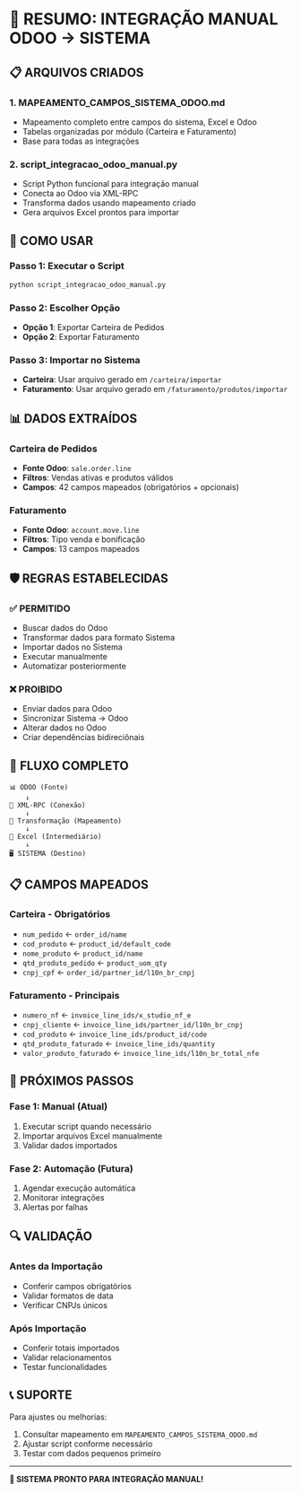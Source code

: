 # 🎯 RESUMO: INTEGRAÇÃO MANUAL ODOO → SISTEMA

## 📋 ARQUIVOS CRIADOS

### 1. **MAPEAMENTO_CAMPOS_SISTEMA_ODOO.md**
- Mapeamento completo entre campos do sistema, Excel e Odoo
- Tabelas organizadas por módulo (Carteira e Faturamento)
- Base para todas as integrações

### 2. **script_integracao_odoo_manual.py**
- Script Python funcional para integração manual
- Conecta ao Odoo via XML-RPC
- Transforma dados usando mapeamento criado
- Gera arquivos Excel prontos para importar

## 🔧 COMO USAR

### Passo 1: Executar o Script
```bash
python script_integracao_odoo_manual.py
```

### Passo 2: Escolher Opção
- **Opção 1**: Exportar Carteira de Pedidos
- **Opção 2**: Exportar Faturamento

### Passo 3: Importar no Sistema
- **Carteira**: Usar arquivo gerado em `/carteira/importar`
- **Faturamento**: Usar arquivo gerado em `/faturamento/produtos/importar`

## 📊 DADOS EXTRAÍDOS

### Carteira de Pedidos
- **Fonte Odoo**: `sale.order.line`
- **Filtros**: Vendas ativas e produtos válidos
- **Campos**: 42 campos mapeados (obrigatórios + opcionais)

### Faturamento
- **Fonte Odoo**: `account.move.line`
- **Filtros**: Tipo venda e bonificação
- **Campos**: 13 campos mapeados

## 🛡️ REGRAS ESTABELECIDAS

### ✅ PERMITIDO
- Buscar dados do Odoo
- Transformar dados para formato Sistema
- Importar dados no Sistema
- Executar manualmente
- Automatizar posteriormente

### ❌ PROIBIDO
- Enviar dados para Odoo
- Sincronizar Sistema → Odoo
- Alterar dados no Odoo
- Criar dependências bidireciônais

## 🔄 FLUXO COMPLETO

```
📊 ODOO (Fonte)
    ↓
🔌 XML-RPC (Conexão)
    ↓
🔄 Transformação (Mapeamento)
    ↓
📁 Excel (Intermediário)
    ↓
🖥️ SISTEMA (Destino)
```

## 📋 CAMPOS MAPEADOS

### Carteira - Obrigatórios
- `num_pedido` ← `order_id/name`
- `cod_produto` ← `product_id/default_code`
- `nome_produto` ← `product_id/name`
- `qtd_produto_pedido` ← `product_uom_qty`
- `cnpj_cpf` ← `order_id/partner_id/l10n_br_cnpj`

### Faturamento - Principais
- `numero_nf` ← `invoice_line_ids/x_studio_nf_e`
- `cnpj_cliente` ← `invoice_line_ids/partner_id/l10n_br_cnpj`
- `cod_produto` ← `invoice_line_ids/product_id/code`
- `qtd_produto_faturado` ← `invoice_line_ids/quantity`
- `valor_produto_faturado` ← `invoice_line_ids/l10n_br_total_nfe`

## 🎯 PRÓXIMOS PASSOS

### Fase 1: Manual (Atual)
1. Executar script quando necessário
2. Importar arquivos Excel manualmente
3. Validar dados importados

### Fase 2: Automação (Futura)
1. Agendar execução automática
2. Monitorar integrações
3. Alertas por falhas

## 🔍 VALIDAÇÃO

### Antes da Importação
- Conferir campos obrigatórios
- Validar formatos de data
- Verificar CNPJs únicos

### Após Importação
- Conferir totais importados
- Validar relacionamentos
- Testar funcionalidades

## 📞 SUPORTE

Para ajustes ou melhorias:
1. Consultar mapeamento em `MAPEAMENTO_CAMPOS_SISTEMA_ODOO.md`
2. Ajustar script conforme necessário
3. Testar com dados pequenos primeiro

---

**🎉 SISTEMA PRONTO PARA INTEGRAÇÃO MANUAL!** 